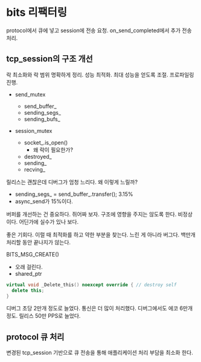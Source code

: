 # bits 리팩터링

protocol에서 큐에 넣고 session에 전송 요청. on_send_completed에서 추가 전송 처리.

## tcp_session의 구조 개선

락 최소화와 락 범위 명확하게 정리.
성능 최적화. 최대 성능을 얻도록 조절. 프로파일링 진행.

- send_mutex
  - send_buffer_
  - sending_segs_
  - sending_bufs_
  
- session_mutex
  - socket_.is_open() 
    - 왜 락이 필요한가?
  - destroyed_
  - sending_
  - recving_

릴리스는 괜찮은데 디버그가 엄청 느리다. 왜 이렇게 느릴까?
- sending_segs_ = send_buffer_.transfer(); 3.15%
- async_send가 15%이다. 

버퍼를 개선하는 건 중요하다. 쥐어짜 보자. 구조에 영향을 주지는 않도록 한다. 
비정상이다. 어딘가에 실수가 있나 보다.

좋은 기회다. 이럴 때 최적화를 하고 약한 부분을 찾는다.
느린 게 아니라 버그다. 백만개 처리할 동안 끝나지가 않는다.

BITS_MSG_CREATE() 
- 오래 걸린다.
- shared_ptr

```c++
virtual void _Delete_this() noexcept override { // destroy self
  delete this;
}
```

디버그 초당 2만개 정도로 늘었다. 통신은 더 많이 처리했다.
디버그에서도 에코 6만개 정도. 릴리스 50만 PPS로 늘었다.


## protocol 큐 처리 

변경된 tcp_session 기반으로 큐 전송을 통해 애플리케이션 처리 부담을 최소화 한다.




